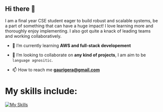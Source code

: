## Hi there 👋
I am a final year CSE student eager to build robust and scalable systems, be a part of something that can have a huge impact! I love learning more and thoroughly enjoy implementing. I also got quite a knack of leading teams and working collaboratively.

- 🌱 I’m currently learning **AWS and full-stack developement**

- 👯 I’m looking to collaborate on **any kind of projects**, I am aim to be `language agnositic`.

- 📫 How to reach me **gaurigera@gmail.com**

# My skills include:
[![My Skills](https://skillicons.dev/icons?i=js,react,typescript,nextjs,aws,bash,bootstrap,c,cpp,cmake,express,postgresql,git,github,heroku,java,jquery,materialui,mongodb,mysql,nextjs,nodejs,py,linux,redis,redux,html,css&perline=8)](https://skillicons.dev)
